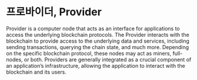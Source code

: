 # 프로바이더, Provider

Provider is a computer node that acts as an interface for applications to access the underlying blockchain protocols. The Provider interacts with the blockchain to provide access to the underlying data and services, including sending transactions, querying the chain state, and much more. Depending on the specific blockchain protocol, these nodes may act as miners, full-nodes, or both. Providers are generally integrated as a crucial component of an application’s infrastructure, allowing the application to interact with the blockchain and its users.